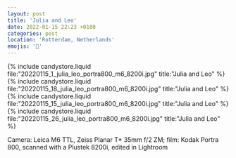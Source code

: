 ```yaml
---
layout: post
title: 'Julia and Leo'
date: 2022-01-15 22:23 +0100
categories: post
location: 'Rotterdam, Netherlands'
emojis: '🔞'
---
```


{% include candystore.liquid file:"20220115_1_julia_leo_portra800_m6_8200i.jpg" title:"Julia and Leo" %}
{% include candystore.liquid file:"20220115_18_julia_leo_portra800_m6_8200i.jpg" title:"Julia and Leo" %}
{% include candystore.liquid file:"20220115_15_julia_leo_portra800_m6_8200i.jpg" title:"Julia and Leo" %}
{% include candystore.liquid file:"20220115_26_julia_leo_portra800_m6_8200i.jpg" title:"Julia and Leo" %}

Camera: Leica M6 TTL, Zeiss Planar T\* 35mm f/2 ZM; film: Kodak Portra 800, scanned with a Plustek 8200i, edited in Lightroom
